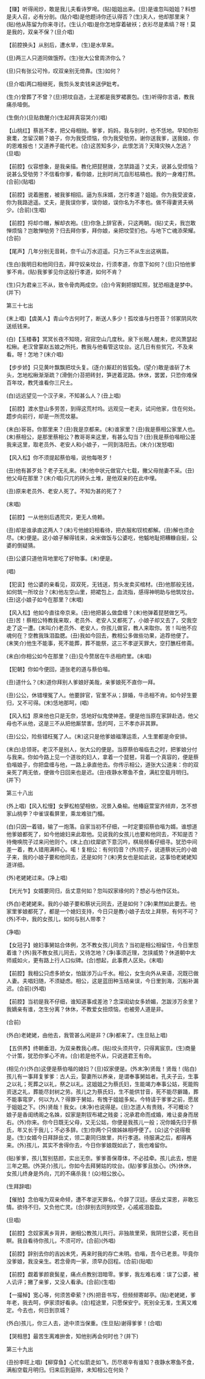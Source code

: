 <!-- { "loadSidebar": true } -->
【赚】听得闹炒，敢是我儿夫看诗罗唣。(贴)姐姐出来。(旦)是谁忽叫姐姐？料想是夫人召，必有分剖。(贴介唱)是他题诗你还认得否？(生)夫人，他却那里来？(贴)他从陈留为你来寻讨。(生认介唱)是你怎地穿着破袄；衣衫尽是素缟？呀！莫是我的，双亲不保？(旦介唱)

【前腔换头】从别后，遭水旱，(生)是水旱来。

(旦)两三人只道同做饿殍。(生)张大公曾周济你么？

(旦)只有张公可怜，叹双亲别无倚靠。(生)如何？

(旦介唱)两口相继死，我剪头发卖钱来送伊妣考。

(生介)曾葬了不曾？(旦)把坟自造，土泥都是我罗裙裹包。(生)听得你言语，教我痛杀噎倒。

(生倒介)(旦贴救醒介)(生起拜真容哭介)(唱)

【山桃红】蔡邕不孝，把父母相抛。爹爹，妈妈，我与别时，也不恁地。早知你形衰耄，怎留汉朝？娘子，你为我受烦恼，你为我受劬劳。谢你送我爹，送我娘，你的恩难报也！又道养子能代老。(合)这苦知多少，此恨怎消？天降灾殃人怎逃？(旦唱)

【前腔】仪容想象，是我亲描。教化把琵琶拨，怎禁路遥？丈夫，说甚么受烦恼？说甚么受劬劳？不信看你爹，看你娘，比别时尚兀自形枯槁也。我的一身难打熬。(合前)(贴唱)

【前腔】说着圈套，被我爹相招。逼为东床婿，怎行孝道？姐姐。你为我受波查，你为我路途遥。丈夫，是我误你爹，误你娘，误你名为不孝也。做不得妻贤夫祸少。(合前)(生唱)

【前腔】捋却巾帽，解却衣袍。(旦)你急上辞官表，只这两朝。(贴)丈夫，我岂敢惮烦恼？岂敢惮劬劳？归去拜你爹，拜你娘，亲把坟茔扪也。与地下亡魂添荣耀。(合前)

【尾声】几年分别无音耗，奈千山万水迢遥。只为三不从生出这祸苗。

(生白)我明日和他同归去，拜守奴亲坟台，行须孝道，你意下如何？(旦)只怕他爹爹不肯。(贴)我爹爹见你这般行孝道，如何不肯？

(生)只为君亲三不从，致令骨肉两成空。(合)今宵剩把银缸照，犹恐相逢是梦中。(并下)


第三十七出

(末上唱)【虞美人】青山今古何时了，断送人多少！孤坟谁与扫苍苔？邻冢阴风吹送纸钱来。

(白)【玉楼春】冥冥长夜不知晓，寂寂空山几度秋。泉下长眠人醒未，悲风萧瑟起松楸。老汉曾蒙赵五娘之所托，教我与他看管这坟台。这几日有些贫冗，不及来看。呀！怎地？(末介唱)

【步步娇】只见黄叶飘飘把坟头复。(逐介)厮赶的皆狐兔。(望介)敢是谁斫了木头，怎地松楸渐渐疏？(滑倒介)苔把砖封，笋迸着泥路。休休，罢罢，只恐你难保百年坟，教凭谁看你三尺土。

(白)远远望见一个汉子来，不知甚么人？(丑上唱)

【前腔】渡水登山多劳苦，到得这荒村坞。远观见一老夫，试问他家，住在何处。趱步向前行，却是一所荒坟墓。

(末白)哥哥。你那里来？(丑)我是京都来。(末)谁家里？(丑)我是蔡相公家里人也。(末)蔡相公，是那里蔡相公？教哥哥来这里，有甚么勾当？(丑)我是蔡伯喈相公差我来这里，取老员外、老安人和小娘子，一同到洛阳去。(末介)(发怒唱)

【风入松】你不须提起蔡伯喈，说他每哏歹！

(丑)他有甚歹处？老子无礼来。(末)他中状元做官六七载，撇父母抛妻不采。(丑)他父母在那里？(末介唱)只兀的砖头土堆，是他双亲的在此中埋。

(丑)原来老员外、老安人死了。不知为甚的死了？

(末唱)

【前腔】一从他别后遇荒灾，更无人倚赖。

(丑)却是谁承直这两人？(末)亏他媳妇相看待，把衣服和钗梳都解。(丑)解也须会尽。(末)便是。这小娘子解得钱来，籴米做饭与公婆吃，他魆地耻把糟糠自挺，公婆的倒疑猜。

(丑)公婆只道他背地里吃了好物事。(末)便是。

(唱)

【犯衮】他公婆的亲看见，双双死，无钱送，剪头发卖买棺材。(丑)他那般无钱，如何筑一所坟台？(末)他左空山里，把裙包上，血流指，感得神明助与他筑坟台。(丑)这小娘子如今在那里？(末唱)

【风入松】他如今直往帝京来。(丑)他把甚么做盘缠？(末)他弹着琵琶做乞丐。(丑)苦！蔡相公特教我来取，老员外、老安人又都死了，小娘子却又去了，交我空走了这一遭。(末叫介)老员外、老安人，你孩儿做官，教人来取你。苦！叫他不应魂何在？空教我珠泪盈腮。(丑)我如今回去，教相公多做些功果，追荐他便了。(末笑介)他生不能事，死不能葬，葬不能祭，这三不孝逆天罪大，空打醮枉修斋。

(末白)你相公如今在那里？(丑)见今赘居在牛丞相府里。(末唱)

【犯朝】你如今便回，道张老的道与蔡伯喈。

(丑)道什么？(末)道你拜别人爹娘好美哉，亲爹娘死不直你一拜。

(丑)公公，休错埋冤了人。他要辞官，官里不从；辞婚，牛丞相不肯。如今好生要归，又不可得。(末)恁地那呵，(唱)

【风入松】原来他也只是无奈，恁地好似鬼使神差。便是他当原在家辞赴选，他父母也不从他，这是三不从把他厮禁害。恁的呵，三不孝亦非其罪。

(丑)公公，险些错枉冤了人。(末)这只是他爹娘福薄运乖，人生里都是命安排。

(末白)总领哥。老汉不是别人，张大公的便是。当原蔡伯喈临去之时，把爹娘分付与我来。你如今路上见一个道妆的妇人，拿着一个琵琶，背着一个真容的，便是蔡伯喈娘子，你把盘缠与他，一路上承直他去。你传示相公，道张大公道来：你的双亲死了两无依，便做今日回来也是迟。(丑)夜静水寒鱼不食，满舡空载月明归。(并下)


第三十八出

(外上唱)【风入松慢】女萝松柏望相依，况景入桑榆。他椿庭萱室齐倾弃，怎不想家山桃李？中雀误看屏里，乘龙难驻门楣。

(白)只因一着错，输了一炮落。自家当初不仔细，一时定要招蔡伯喈为婿。谁想道他爹娘都死了，如今他媳妇来此取他。见说我的女孩儿也要和他同去，不知是否？待俺唤院子过来问他则个。(末上白)纹犀欲下意沉吟，棋局频看仔细寻。犹恐中间差一着，教人错用满枰心。喏！复相公：有何钧音？(外)院子，说道蔡状元的小娘子来，我的小娘子要和他同去，还是如何？(末)男女也是如此说，这事怕老姥姥知道详细。

(外)老姥姥过来。(净上唱)

【光光乍】女婿要同归，岳丈意何如？忽叫奴家缘何的？想必与他作区处。

(外白)老姥姥来。我的小娘子要和蔡状元同去，还是如何？(净)果然如此要去。他家里爹娘都死了，都是一个媳妇支持，今日只是教小娘子去坟上拜祭，有何不可？(外)不中，我的女孩儿，如何与别人带孝？

(净唱)

【女冠子】媳妇事舅姑合体例，怎不教女孩儿同去？当初是相公相留住，今日里怨着谁？(外)我不教女孩儿同去，又待怎地？(净)事须近理，怎挟威势？休道朝中太师威如火，更有路上行人口似碑。(合)想起，此事费人区处。(末唱)

【前腔】我相公只虑多娇女，怕跋涉万山千水。相公，女生向外从来语，况既已做人妻。夫唱妇随，不须疑虑。相公，这是蓝田种玉结亲误，今日里到海，沉船补漏迟。(合前)(外唱)

【前腔】当初是我不仔细，谁知道事成差池？念深闺幼女多娇媚，怎跋涉万余里？我嫡亲有谁，怎生分离？休休，不教爱女扭烦恼，也被旁人道是非。

(合前)

(外白)老姥姥，由他去，我管甚么闲是非？(净)都来了。(生旦贴上唱)

【五供养】终朝垂泪，为双亲教我心疼。(贴)坟头须共守，只得离宸京。(生)商量个计策，犹恐你爹心不肯。(合)若是他不从，只说道君王有命。

(相见介)(外白)这便是蔡伯喈的媳妇？(旦)奴家便是。(外末净)贤哉！贤哉！(贴白)孩儿有一事拜复爹爹：古人云，娶妻所以养亲，是谓奉事舅姑者。孔夫子云，生事之以礼；死葬之以礼，祭之以礼。这姐姐之为蔡氏妇，生能竭力奉事公姑，死能购资送之礼，葬能尽封树之劳。孩儿之为蔡氏妇，生不能供甘音，死不能尽擗踊，葬不能事窀穸，何以为人？得罪于舅姑，有愧于姐姐多矣。今特请于爹爹之前，愿居于姐姐之下。(外)贤哉！我女。(未净)也说得是。(旦)怎道人有贵贱，不可概论？娘子是香闺绣阁之名姝，奴家是荆钗布裙之贱妾；况承君命而成婚，难让妾身而居右。(外)你来。你今日既无父母，又无公姑，你便是我孩儿一般；况你婚先归于蔡氏，年又长于我儿；不必多辞。(生)你两个只做姊妹相呼便了。(众)这个说得极是。(生)女婿今日拜辞岳丈，领二妻同归故里，共行孝道。待服满之后，都得再来。(外)孩儿，其实不舍得你去，今日你爹娘既如此了，我也难留你。

(贴)爹爹，孩儿暂别慈颜，实出无奈。爹爹善保尊体，不必挂牵。孩儿此去，想是三年之期。(外哭介)孩儿，你如今去拜舅姑的坟台。(贴)爹爹且放心。(外)休休，女孩儿终身是外向，兀的不痛杀我！(众)相公放心。

(生拜辞唱)

【催拍】念伯喈为双亲命倾，遭不孝逆天罪名，今辞了汉廷。感岳丈深恩，非敢忘情。欲待不归，又负他亡灵。(合)辞别去同到坟茔，心戚戚泪盈盈。

(旦唱)

【前腔】念奴家离乡背井，谢相公教孩儿共行。非独故里荣，我阴世公婆，死也目瞑。我自看待你孩儿，不须可咛。(合前)(外唱)

【前腔】辞别去你的吉凶未凭，再来时我的存亡未明。伯喈，吾今已老景。毕竟你没爹娘，我没亲生。若念骨肉一家，须早办回程。(合前)(贴唱)

【前腔】觑着爹颜衰鬓星，痛点点教别泪暗零。爹爹，我左难右难：误了公婆，被人讥评；撇了亲爹，又没人看承。(合前)(生唱)

【一撮棹】宽心等，何须苦牵萦？(外)把音书写，但频频寄邮亭。(贴)老姥姥，爹年老，我去呵，伊家须好看承。(合)程途里，只愿保安宁。死别全无准，生离又难定。今去也，何日到京城？

(外白)孩儿，你三人去，途中须当保重。(生旦贴)谢得爹爹！(合唱)

【哭相思】最苦生离难拚舍，知他别再会何时也？(并下)


第三十九出

(丑扮李旺上唱)【柳穿鱼】心忙似箭走如飞，历尽艰辛有谁知？夜静水寒鱼不食，满船空载月明归。归来后到庭除，未知相公在何处？

